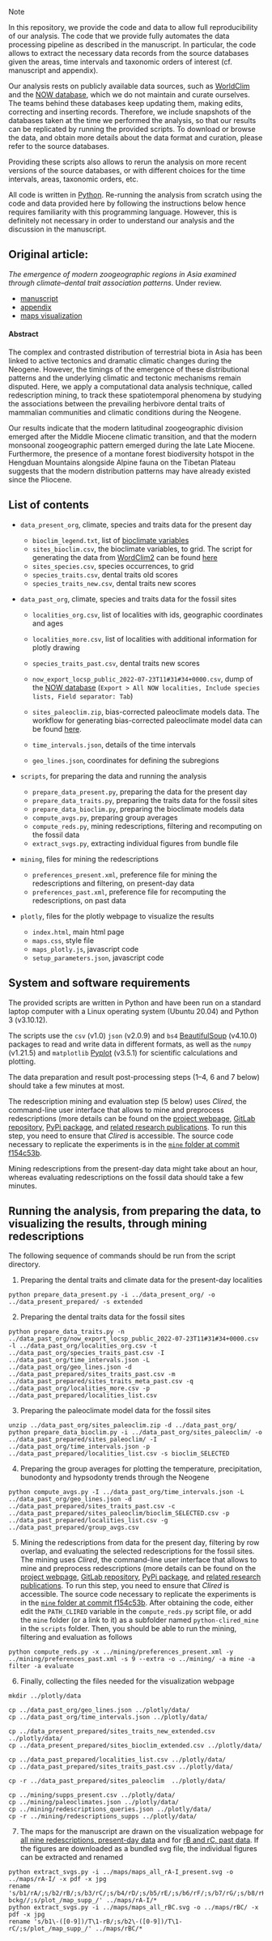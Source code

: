 > [!NOTE]
> In this repository, we provide the code and data to allow full reproducibility of our analysis.
> The code that we provide fully automates the data processing pipeline as described in the manuscript.
> In particular, the code allows to extract the necessary data records from the source databases given the areas, time intervals and taxonomic orders of interest (cf. manuscript and appendix).
>
> Our analysis rests on publicly available data sources, such as [WorldClim](https://worldclim.org/) and the [NOW database](https://nowdatabase.luomus.fi/), which we do not maintain and curate ourselves. The teams behind these databases keep updating them, making edits, correcting and inserting records.
> Therefore, we include snapshots of the databases taken at the time we performed the analysis, so that our results can be replicated by running the provided scripts.
> To download or browse the data, and obtain more details about the data format and curation, please refer to the source databases. 
>
> Providing these scripts also allows to rerun the analysis on more recent versions of the source databases, or with different choices for the time intervals, areas, taxonomic orders, etc.
>
> All code is written in [Python](https://www.python.org/). Re-running the analysis from scratch using the code and data provided here by following the instructions below hence requires familiarity with this programming language.
> However, this is definitely not necessary in order to understand our analysis and the discussion in the manuscript.

## Original article:
*The emergence of modern zoogeographic regions in Asia examined through climate–dental trait association patterns*. Under review.

- [manuscript](./manuscript.pdf)
- [appendix](./appendix.pdf)
- [maps visualization](https://zliobaite.github.io/redescription-asia-neogene/)

#### Abstract
The complex and contrasted distribution of terrestrial biota in Asia has been linked to active tectonics and dramatic climatic changes during the Neogene.
However, the timings of the emergence of these distributional patterns and the underlying climatic and tectonic mechanisms remain disputed. 
Here, we apply a computational data analysis technique, called redescription mining, to track these spatiotemporal phenomena by studying the associations between the prevailing herbivore dental traits of mammalian communities and climatic conditions during the Neogene. 

Our results indicate that the modern latitudinal zoogeographic division emerged after the Middle Miocene climatic transition, and that the modern monsoonal zoogeographic pattern emerged during the late Late Miocene.
Furthermore, the presence of a montane forest biodiversity hotspot in the Hengduan Mountains alongside Alpine fauna on the Tibetan Plateau suggests that the modern distribution patterns may have already existed since the Pliocene.

## List of contents

- `data_present_org`, climate, species and traits data for the present day

    - `bioclim_legend.txt`, list of [bioclimate variables](https://worldclim.org/data/bioclim.html)
    - `sites_bioclim.csv`, the bioclimate variables, to grid. The script for generating the data from [WordClim2](https://www.worldclim.org/) can be found [here](https://github.com/huitang-earth/Paleoclim_bias_correction/blob/main/Liu_etal_2023/prepare_bioclim_WorldClim2.ncl)
    - `sites_species.csv`, species occurrences, to grid
    - `species_traits.csv`, dental traits old scores
    - `species_traits_new.csv`, dental traits new scores

- `data_past_org`, climate, species and traits data for the fossil sites

    - `localities_org.csv`, list of localities with ids, geographic coordinates and ages
    - `localities_more.csv`, list of localities with additional information for plotly drawing
    - `species_traits_past.csv`, dental traits new scores
    - `now_export_locsp_public_2022-07-23T11#31#34+0000.csv`, dump of the [NOW database](https://nowdatabase.luomus.fi/locality_list.php) (`Export > All NOW localities, Include species lists, Field separator: Tab`)

    - `sites_paleoclim.zip`,  bias-corrected paleoclimate models data. The workflow for generating bias-corrected paleoclimate model data can be found [here](https://github.com/huitang-earth/Paleoclim_bias_correction/tree/main/Liu_etal_2023).
    
    - `time_intervals.json`, details of the time intervals
    - `geo_lines.json`, coordinates for defining the subregions


- `scripts`, for preparing the data and running the analysis

    - `prepare_data_present.py`, preparing the data for the present day
    - `prepare_data_traits.py`, preparing the traits data for the fossil sites
    - `prepare_data_bioclim.py`, preparing the bioclimate models data
    - `compute_avgs.py`, preparing group averages
    - `compute_reds.py`, mining redescriptions, filtering and recomputing on the fossil data 
    - `extract_svgs.py`, extracting individual figures from bundle file

- `mining`, files for mining the redescriptions

    - `preferences_present.xml`, preference file for mining the redescriptions and filtering, on present-day data
    - `preferences_past.xml`, preference file for recomputing the redescriptions, on past data

- `plotly`, files for the plotly webpage to visualize the results
    - `index.html`, main html page
    - `maps.css`, style file
    - `maps_plotly.js`, javascript code
    - `setup_parameters.json`, javascript code


## System and software requirements

The provided scripts are written in Python and have been run on a standard laptop computer with a Linux operating system (Ubuntu 20.04) and Python 3 (v3.10.12).

The scripts use the `csv` (v1.0) `json` (v2.0.9) and `bs4` [BeautifulSoup](https://beautiful-soup-4.readthedocs.io) (v4.10.0) packages to read and write data in different formats, as well as the `numpy` (v1.21.5) and `matplotlib` [Pyplot](https://matplotlib.org/stable/tutorials/introductory/pyplot.html) (v3.5.1) for scientific calculations and plotting.

The data preparation and result post-processing steps (1–4, 6 and 7 below) should take a few minutes at most.

The redescription mining and evaluation step (5 below) uses *Clired*, the command-line user interface that allows to mine and preprocess redescriptions (more details can be found on the [project webpage](http://cs.uef.fi/siren/main/download.html), [GitLab repository](https://gitlab.inria.fr/egalbrun/siren,), [PyPi package](https://pypi.org/project/python-clired/), and [related research publications](http://cs.uef.fi/siren/main/references.html). 
To run this step, you need to ensure that *Clired* is accessible. The source code necessary to replicate the experiments is in the [`mine` folder at commit f154c53b](https://gitlab.inria.fr/egalbrun/siren/-/tree/f154c53b9abda7fd4b4d39c58280686908f39fe5/python-siren/blocks/mine).

Mining redescriptions from the present-day data might take about an hour, whereas evaluating redescriptions on the fossil data should take a few minutes.


## Running the analysis, from preparing the data, to visualizing the results, through mining redescriptions

The following sequence of commands should be run from the script directory.

1. Preparing the dental traits and climate data for the present-day localities
```
python prepare_data_present.py -i ../data_present_org/ -o ../data_present_prepared/ -s extended
```

2. Preparing the dental traits data for the fossil sites
```
python prepare_data_traits.py -n ../data_past_org/now_export_locsp_public_2022-07-23T11#31#34+0000.csv -l ../data_past_org/localities_org.csv -t ../data_past_org/species_traits_past.csv -I ../data_past_org/time_intervals.json -L ../data_past_org/geo_lines.json -d ../data_past_prepared/sites_traits_past.csv -m ../data_past_prepared/sites_traits_meta_past.csv -q ../data_past_org/localities_more.csv -p ../data_past_prepared/localities_list.csv
```

3. Preparing the paleoclimate model data for the fossil sites
```
unzip ../data_past_org/sites_paleoclim.zip -d ../data_past_org/
python prepare_data_bioclim.py -i ../data_past_org/sites_paleoclim/ -o ../data_past_prepared/sites_paleoclim/ -I ../data_past_org/time_intervals.json -p ../data_past_prepared/localities_list.csv -s bioclim_SELECTED
```

4. Preparing the group averages for plotting the temperature, precipitation, bunodonty and hypsodonty trends through the Neogene
```
python compute_avgs.py -I ../data_past_org/time_intervals.json -L ../data_past_org/geo_lines.json -d ../data_past_prepared/sites_traits_past.csv -c ../data_past_prepared/sites_paleoclim/bioclim_SELECTED.csv -p ../data_past_prepared/localities_list.csv -g ../data_past_prepared/group_avgs.csv
```

5. Mining the redescriptions from data for the present day, filtering by row overlap, and evaluating the selected redescriptions for the fossil sites. 
The mining uses *Clired*, the command-line user interface that allows to mine and preprocess redescriptions (more details can be found on the [project webpage](http://cs.uef.fi/siren/main/download.html), [GitLab repository](https://gitlab.inria.fr/egalbrun/siren,), [PyPi package](https://pypi.org/project/python-clired/), and [related research publications](http://cs.uef.fi/siren/main/references.html). 
To run this step, you need to ensure that *Clired* is accessible. The source code necessary to replicate the experiments is in the [`mine` folder at commit f154c53b](https://gitlab.inria.fr/egalbrun/siren/-/tree/f154c53b9abda7fd4b4d39c58280686908f39fe5/python-siren/blocks/mine). After obtaining the code, either edit the `PATH_CLIRED` variable in the `compute_reds.py` script file, or add the `mine` folder (or a link to it) as a subfolder named `python-clired_mine` in the `scripts` folder. Then, you should be able to run the mining, filtering and evaluation as follows

```
python compute_reds.py -x ../mining/preferences_present.xml -y ../mining/preferences_past.xml -s 9 --extra -o ../mining/ -a mine -a filter -a evaluate
```

6. Finally, collecting the files needed for the visualization webpage
```
mkdir ../plotly/data

cp ../data_past_org/geo_lines.json ../plotly/data/
cp ../data_past_org/time_intervals.json ../plotly/data/

cp ../data_present_prepared/sites_traits_new_extended.csv ../plotly/data/
cp ../data_present_prepared/sites_bioclim_extended.csv ../plotly/data/

cp ../data_past_prepared/localities_list.csv ../plotly/data/
cp ../data_past_prepared/sites_traits_past.csv ../plotly/data/

cp -r ../data_past_prepared/sites_paleoclim  ../plotly/data/

cp ../mining/supps_present.csv ../plotly/data/
cp ../mining/paleoclimates.json ../plotly/data/
cp ../mining/redescriptions_queries.json ../plotly/data/
cp -r ../mining/redescriptions_supps ../plotly/data/
```
           
7. The maps for the manuscript are drawn on the visualization webpage for [all nine redescriptions, present-day data](https://zliobaite.github.io/redescription-asia-neogene/index.html?b1__var_color=rA&b1__opacity_bckg=1&b2__var_color=rB&b2__opacity_bckg=1&b3__var_color=rC&b3__opacity_bckg=1&b4__var_color=rD&b4__opacity_bckg=1&b5__var_color=rE&b5__opacity_bckg=1&b6__var_color=rF&b6__opacity_bckg=1&b7__var_color=rG&b7__opacity_bckg=1&b8__var_color=rH&b8__opacity_bckg=1&b9__var_color=rI&b9__opacity_bckg=1) and for [rB and rC, past data](https://zliobaite.github.io/redescription-asia-neogene/index.html?b1__var_color=rB&b2__var_color=rC). If the figures are downloaded as a bundled svg file, the individual figures can be extracted and renamed
```
python extract_svgs.py -i ../maps/maps_all_rA-I_present.svg -o ../maps/rA-I/ -x pdf -x jpg
rename 's/b1/rA/;s/b2/rB/;s/b3/rC/;s/b4/rD/;s/b5/rE/;s/b6/rF/;s/b7/rG/;s/b8/rH/;s/b9/rI/;s/\-bckg//;s/plot_/map_supp_/' ../maps/rA-I/*
python extract_svgs.py -i ../maps/maps_all_rBC.svg -o ../maps/rBC/ -x pdf -x jpg
rename 's/b1\-([0-9])/T\1-rB/;s/b2\-([0-9])/T\1-rC/;s/plot_/map_supp_/' ../maps/rBC/*
```

